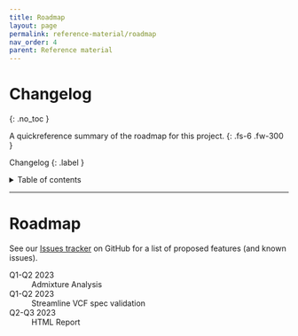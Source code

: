 ```yaml
---
title: Roadmap
layout: page
permalink: reference-material/roadmap
nav_order: 4
parent: Reference material
---
```


# Changelog
{: .no_toc }

A quickreference summary of the roadmap for this project.
{: .fs-6 .fw-300 }

Changelog
{: .label }

<details markdown="block">
  <summary>
    Table of contents
  </summary>
  {: .text-delta }
1. TOC
{:toc}
</details>

---

# Roadmap
See our [Issues tracker](https://github.com/Tuks-ICMM/Pharmacogenetic-Analysis-Pipeline/issues) on GitHub for a list of proposed features (and known issues).

<dl>
    <dt>Q1-Q2 2023</dt>
    <dd>Admixture Analysis</dd>
    <dt>Q1-Q2 2023</dt>
    <dd>Streamline VCF spec validation</dd>
    <dt>Q2-Q3 2023</dt>
    <dd>HTML Report</dd>
</dl>
